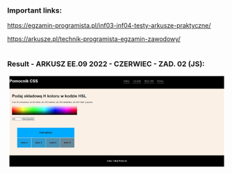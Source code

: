 ### Important links:

https://egzamin-programista.pl/inf03-inf04-testy-arkusze-praktyczne/

https://arkusze.pl/technik-programista-egzamin-zawodowy/

#

### Result - ARKUSZ EE.09 2022 - CZERWIEC - ZAD. 02 (JS):

![Alt my-work](my-work.png)
